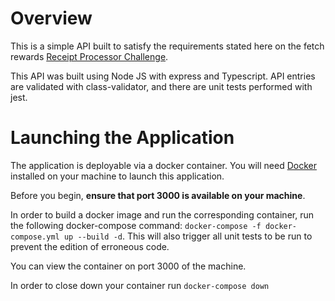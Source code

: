 # Overview

This is a simple API built to satisfy the requirements stated here on the fetch rewards [Receipt Processor Challenge](https://github.com/fetch-rewards/receipt-processor-challenge).

This API was built using Node JS with express and Typescript. API entries are validated with class-validator, and there are unit tests performed with jest.

# Launching the Application

The application is deployable via a docker container. You will need [Docker](https://docs.docker.com/) installed on your machine to launch this application.

Before you begin, **ensure that port 3000 is available on your machine**.

In order to build a docker image and run the corresponding container, run the following docker-compose command: `docker-compose -f docker-compose.yml up --build -d`. This will also trigger all unit tests to be run to prevent the edition of erroneous code.

You can view the container on port 3000 of the machine.

In order to close down your container run `docker-compose down`